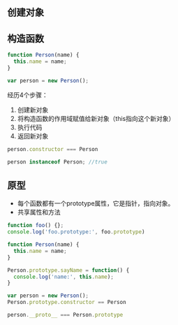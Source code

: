   
创建对象
---

## 构造函数

```javascript
function Person(name) {
  this.name = name;
}

var person = new Person();
```

经历4个步骤：
 1. 创建新对象
 2. 将构造函数的作用域赋值给新对象（this指向这个新对象）
 3. 执行代码
 4. 返回新对象
 
```javascript
person.constructor === Person

person instanceof Person; //true
```

## 原型
* 每个函数都有一个prototype属性，它是指针，指向对象。
* 共享属性和方法
```javascript
function foo() {};
console.log('foo.prototype:', foo.prototype)

function Person(name) {
  this.name = name;
}

Person.prototype.sayName = function() {
  console.log('name:', this.name);
}

var person = new Person();
Person.prototype.constructor == Person

person.__proto__ === Person.prototype
```
